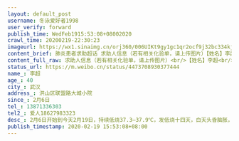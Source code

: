 ```yaml
---
layout: default_post
username: 冬泳爱好者1998
user_verify: forward
publish_time: WedFeb1915:53:08+08002020
crawl_time: 20200219-22:30:23
imageurl: https://wx1.sinaimg.cn/orj360/006UIKt9gy1gc1qr2ocf9j32bc334kjm.jpg,https://wx2.sinaimg.cn/orj360/006UIKt9gy1gc1qr4niqhj32bc334u0x.jpg,https://wx1.sinaimg.cn/orj360/006UIKt9gy1gc1qr76bw6j32bc334hdv.jpg,https://wx1.sinaimg.cn/orj360/006UIKt9gy1gc1qrf9nlkj32bc334e82.jpg,https://wx4.sinaimg.cn/orj360/006UIKt9gy1gc1qrkcab7j32bc334b2a.jpg,https://wx3.sinaimg.cn/orj360/006UIKt9gy1gc1qrt3glqj33342bcb2b.jpg,https://wx3.sinaimg.cn/orj360/006UIKt9gy1gc1qs1ewfdj33342bce83.jpg
content_brief: 肺炎患者求助超话 求助人信息（若有相关化验单，请上传图片）【姓名】李超【年龄】40【所在城市】武汉【所在小区、社区】洪山区联盟路大城小院【患病时间】2月6日【联系方式】13871336303【其他紧急联系人】爱人18627983323【病情描述】2月6日开始到今天2月19日，持续低烧37.3—37.9℃ ， ...全文
content_full_raw: 求助人信息（若有相关化验单，请上传图片）<br/>【姓名】李超<br/>【年龄】40<br/>【所在城市】武汉<br/>【所在小区、社区】洪山区联盟路大城小院<br/>【患病时间】2月6日<br/>【联系方式】13871336303<br/>【其他紧急联系人】爱人18627983323<br/>【病情描述】2月6日开始到今天2月19日，持续低烧37.3—37.9℃，发低烧十四天，白天头昏脑胀，晚上盗汗严重。肺部CT显示右肺下叶磨玻璃结节灶，病灶间隔6天复查无明显好转。由于新冠肺炎核酸两次为阴性，明明肺部有感染，还是无法确定是否是新冠肺炎，但是每天低烧，浑身疲乏。目前在社区安排的隔离点，希望进医院检查到底是什么疾病并能及时治疗。<adata-url="http://t.cn/z8uzgEm"href="http://weibo.com/p/100101B2094757DB6DA0F44092"data-hide=""><spanclass='url-icon'><imgstyle='width:1rem;height:1rem'src='https://h5.sinaimg.cn/upload/2015/09/25/3/timeline_card_small_location_default.png'></span><spanclass="surl-text">武汉·武汉玉希商务酒店</span></a>
status_url: https://m.weibo.cn/status/4473708930377444
name_: 李超
age_: 40
city_: 武汉
address_: 洪山区联盟路大城小院
since_: 2月6日
tel_: 13871336303
tel2_: 爱人18627983323
desc_: 2月6日开始到今天2月19日，持续低烧37.3—37.9℃，发低烧十四天，白天头昏脑胀，晚上盗汗严重。肺部CT显示右肺下叶磨玻璃结节灶，病灶间隔6天复查无明显好转。由于新冠肺炎核酸两次为阴性，明明肺部有感染，还是无法确定是否是新冠肺炎，但是每天低烧，浑身疲乏。目前在社区安排的隔离点，希望进医院检查到底是什么疾病并能及时治疗。<adata-url="http//t.cn/z8uzgEm"href="http//weibo.com/p/100101B2094757DB6DA0F44092"data-hide=""><spanclass='url-icon'><imgstyle='width1rem;height1rem'src='https//h5.sinaimg.cn/upload/2015/09/25/3/timeline_card_small_location_default.png'></span><spanclass="surl-text">武汉·武汉玉希商务酒店</span></a>
publish_timestamp: 2020-02-19 15:53:08+08:00
---
```

